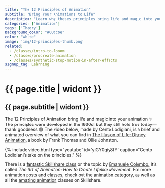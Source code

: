 ```yaml
---
title: "The 12 Principles of Animation"
subtitle: "Bring Your Animations to Life"
description: "Learn why theses principles bring life and magic into your motion work"
categories: ['Animation']
tags: ['Theory']
background_color: "#00dcbe"
color: "white"
image: 'img/12-principles-thumb.png'
related:
  - /classes/intro-to-looom
  - /classes/procreate-animation
  - /classes/synthetic-stop-motion-in-after-effects
signup_tag: Learning
---
```

# {{ page.title | widont }}
## {{ page.subtitle | widont }}

The 12 Principles of Animation bring life and magic into your animation ✨ The principles were developed in the 1930s! but they still hold true today—thank goodness 😅 The video below, made by Cento Lodigiani, is a brief and animated overview of what you can find in [The Illusion of Life: Disney Animation](https://www.goodreads.com/book/show/106731.The_Illusion_of_Life), a book by Frank Thomas and Ollie Johnston.

{% include video.html type="youtube" id='yiGY0qiy8fY' caption="Cento Lodigiani’s take on the principles." %}

There is a [fantastic Skillshare class](https://www.skillshare.com/classes/The-Art-of-Animation-How-to-Create-Lifelike-Movement/489321939?teacherRef=6102916) on the topic by [Emanuele Colombo.](http://www.emanuelecolombo.it/) It’s called *The Art of Animation: How to Create Lifelike Movement.* For more animation posts and classes, check out the [animation category](/categories/animation), as well as all the [amazing animation](https://www.skillshare.com/browse/animation?teacherRef=6102916) classes on Skillshare.
